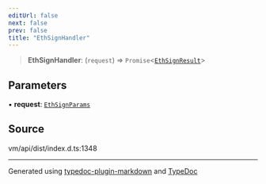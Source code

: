```yaml
---
editUrl: false
next: false
prev: false
title: "EthSignHandler"
---
```


> **EthSignHandler**: (`request`) => `Promise`\<[`EthSignResult`](/generated/type-aliases/ethsignresult/)\>

## Parameters

▪ **request**: [`EthSignParams`](/generated/type-aliases/ethsignparams/)

## Source

vm/api/dist/index.d.ts:1348

***
Generated using [typedoc-plugin-markdown](https://www.npmjs.com/package/typedoc-plugin-markdown) and [TypeDoc](https://typedoc.org/)
